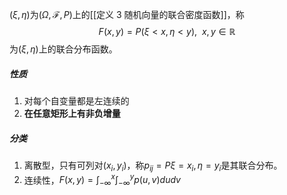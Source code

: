 $(\xi, \eta)$为$(\Omega, \mathscr F, P)$上的[[定义 3 随机向量的联合密度函数]]，称
$$
F(x, y) = P(\xi < x, \eta < y),\ \ x,y\in \mathbb R
$$
为$(\xi, \eta)$上的联合分布函数。
##### 性质
1. 对每个自变量都是左连续的
2. **在任意矩形上有非负增量**
##### 分类
1. 离散型，只有可列对$(x_i, y_i)$，称$p_{ij}=P{\xi=x_i, \eta =y_i}$是其联合分布。
2. 连续性，$F(x,y)=\int_{-\infty}^x\int_{-\infty}^y p(u, v)dudv$
